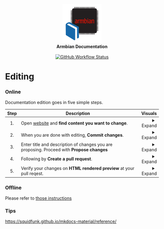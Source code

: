 <p align="center">
  <a target="_blank" href="https://docs.armbian.com">
    <img alt="logo" src="./docs/images/logo.png" width=128>
  </a><br>
  <strong>Armbian Documentation</strong><br>
<br>
<a href=https://github.com/armbian/documentation/actions/workflows/pdf-at-pr.yaml><img alt="GitHub Workflow Status" src="https://img.shields.io/github/actions/workflow/status/armbian/documentation/pdf-at-pr.yaml?logo=githubactions&label=HTML%20page&style=for-the-badge&branch=main"></a>
</p>

# Editing

### Online

Documentation edition goes in five simple steps.

|Step|Description|Visuals|
|:-------:|---|---:|
| 1. | Open <a href=https://docs.armbian.com/ target="_blank">website</a> and **find content you want to change**.| <details><summary>Expand</summary><a href=#><img alt="logo" src="./docs/images/edit-icon.png"></a></details> |
| 2. | When you are done with editing, **Commit changes**. | <details><summary>Expand</summary><a href=#><img alt="logo" src="./docs/images/commit-changes.png"></a></details> |
| 3. | Enter title and description of changes you are proposing. Proceed with **Propose changes** | <details><summary>Expand</summary><a href=#><img alt="logo" src="./docs/images/propose-changes.png"></a></details> |
| 4. | Following by **Create a pull request**. |<details><summary>Expand</summary><a href=#><img alt="logo" src="./docs/images/create-pull-reqest.png"></a></details> |
| 5. | Verify your changes on **HTML rendered preview** at your pull reqest. |<details><summary>Expand</summary><a href=#><img alt="logo" src="./docs/images/wait-for-preview.png"></a></details> |

### Offline

Please refer to [those instructions](/DOCUMENTATION.md)

### Tips 

<https://squidfunk.github.io/mkdocs-material/reference/>
